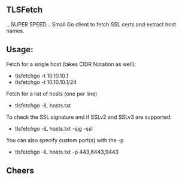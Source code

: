 TLSFetch
----
...SUPER SPEED...
Small Go client to fetch SSL certs and extract host names.

Usage:
---
Fetch for a single host (takes CIDR Notation as well):
* tlsfetchgo -t 10.10.10.1
* tlsfetchgo -t 10.10.10.1/24

Fetch for a list of hosts (one per line)
* tlsfetchgo -iL hosts.txt

To check the SSL signature and if SSLv2 and SSLv3 are supported:
* tlsfetchgo -iL hosts.txt -sig -ssl

You can also specify custom port(s) with the -p
* tlsfetchgo -iL hosts.txt -p 443,8443,9443

Cheers
---
